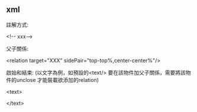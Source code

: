 ## xml

註解方式:

&lt;!-- xxx--&gt;

父子關係:

&lt;relation target="XXX" sidePair="top-top%,center-center%"/&gt;

啟始和結束: \(以文字為例，如預設的&lt;text/&gt; 要在該物件加父子關係，需要將該物件的unclose 才能裝載欲添加的relation\)

&lt;text&gt;

&lt;/text&gt;



